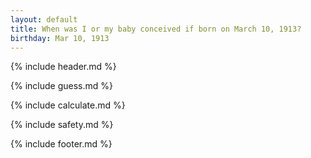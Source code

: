 ```yaml
---
layout: default
title: When was I or my baby conceived if born on March 10, 1913?
birthday: Mar 10, 1913
---
```


{% include header.md %}

{% include guess.md %}

{% include calculate.md %}

{% include safety.md %}

{% include footer.md %}



